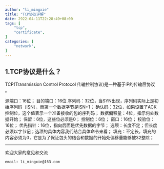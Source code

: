 ```yaml
---
author: "li_mingxie"
title: "TCP协议详解"
date: 2922-04-11T22:28:49+08:00
tags: [
    "tcp",
    "certificate",
]
categories: [
    "network",
]
---
```


## 1.TCP协议是什么？

TCP(Transmission Control Protocol 传输控制协议)是一种基于IP的传输层协议 。 




源端口：16位；
目的端口：16位
序列码：32位，当SYN出现，序列码实际上是初始序列码（ISN），而第一个数据字节是ISN+1；
确认码：32位，如果设置了ACK控制位，这个值表示一个准备接收的包的序列码；
数据偏移量：4位，指示何处数据开始；
保留：6位，这些位必须是0；
控制位：6位；
窗口：16位；
校验位：16位；
优先指针：16位，指向后面是优先数据的字节；
选项：长度不定；但长度必须以字节记；选项的具体内容我们结合具体命令来看；
填充：不定长，填充的内容必须为0，它是为了保证包头的结合和数据的开始处偏移量能够被32整除；



----------------------------------------------
欢迎大家的意见和交流

`email: li_mingxie@163.com`